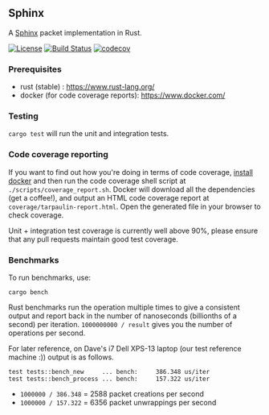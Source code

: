## Sphinx

A [Sphinx](https://cypherpunks.ca/~iang/pubs/Sphinx_Oakland09.pdf) packet implementation in Rust.

[![License](https://img.shields.io/badge/License-Apache%202.0-blue.svg?style=for-the-badge)](https://opensource.org/licenses/Apache-2.0)
[![Build Status](https://img.shields.io/github/workflow/status/nymtech/sphinx/Continuous%20integration/develop?style=for-the-badge&logo=github-actions)](https://github.com/nymtech/sphinx/actions?query=branch%3Adevelop)
[![codecov](https://img.shields.io/codecov/c/github/nymtech/sphinx?style=for-the-badge&logo=codecov)](https://codecov.io/gh/nymtech/sphinx)

### Prerequisites

* rust (stable) : https://www.rust-lang.org/
* docker (for code coverage reports): https://www.docker.com/

### Testing

`cargo test` will run the unit and integration tests.

### Code coverage reporting

If you want to find out how you're doing in terms of code coverage, [install docker](https://www.docker.com) and then run the code coverage shell script at `./scripts/coverage_report.sh`. Docker will download all the dependencies (get a coffee!), and output an HTML code coverage report at `coverage/tarpaulin-report.html`. Open the generated file in your browser to check coverage.

Unit + integration test coverage is currently well above 90%, please ensure that any pull requests maintain good test coverage.

### Benchmarks

To run benchmarks, use: 

```
cargo bench
```

Rust benchmarks run the operation multiple times to give a consistent output and report back in the number of nanoseconds (billionths of a second) per iteration. `1000000000 / result` gives you the number of operations per second.

For later reference, on Dave's i7 Dell XPS-13 laptop (our test reference machine :)) output is as follows.

```
test tests::bench_new     ... bench:     386.348 us/iter
test tests::bench_process ... bench:     157.322 us/iter
```

* `1000000 / 386.348` = 2588 packet creations per second
* `1000000 / 157.322` = 6356 packet unwrappings per second
